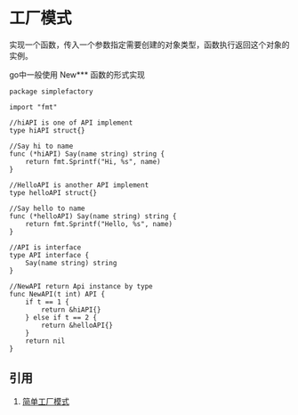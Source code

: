 # 工厂模式

实现一个函数，传入一个参数指定需要创建的对象类型，函数执行返回这个对象的实例。

go中一般使用 New*** 函数的形式实现

```
package simplefactory

import "fmt"

//hiAPI is one of API implement
type hiAPI struct{}

//Say hi to name
func (*hiAPI) Say(name string) string {
	return fmt.Sprintf("Hi, %s", name)
}

//HelloAPI is another API implement
type helloAPI struct{}

//Say hello to name
func (*helloAPI) Say(name string) string {
	return fmt.Sprintf("Hello, %s", name)
}

//API is interface
type API interface {
	Say(name string) string
}

//NewAPI return Api instance by type
func NewAPI(t int) API {
	if t == 1 {
		return &hiAPI{}
	} else if t == 2 {
		return &helloAPI{}
	}
	return nil
}
```

## 引用

1. [简单工厂模式](https://github.com/senghoo/golang-design-pattern/tree/master/00_simple_factory)
